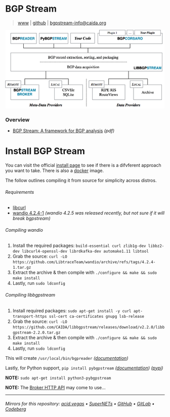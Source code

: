 # BGP Stream
> [www](https://bgpstream.caida.org/) | [github](https://github.com/caida/libbgpstream) | [bgpstream-info@caida.org](mailto:bgpstream-info@caida.org)

![](.screens/preview.png)

### Overview
- [BGP Stream: A framework for BGP analysis](https://ripe70.ripe.net/presentations/55-bgpstream.pdf) *(pdf)*

# Install BGP Stream

You can visit the official [install page](https://bgpstream.caida.org/docs/install) to see if there is a difvferent approach you want to take. There is also a [docker](https://hub.docker.com/r/caida/bgpstream) image.

The follow outlines compiling it from source for simplicity across distros.

###### Requirements
- [libcurl](https://curl.se/libcurl/)
- [wandio 4.2.4-1](https://github.com/LibtraceTeam/wandio/releases/tag/4.2.4-1) *(wandio 4.2.5 was released recently, but not sure if it will break bgpstream)*

###### Compiling wandio
1. Install the required packages: `build-essential curl zlib1g-dev libbz2-dev libcurl4-openssl-dev librdkafka-dev automake1.11 libtool`
2. Grab the source: `curl -LO https://github.com/LibtraceTeam/wandio/archive/refs/tags/4.2.4-1.tar.gz`
3. Extract the archive & then compile with `./configure && make && sudo make install`
4. Lastly, run `sudo ldconfig`

###### Compiling libbgpstream
1. Install required packages: `sudo apt-get install -y curl apt-transport-https ssl-cert ca-certificates gnupg lsb-release`
1. Grab the source: `curl -LO https://github.com/CAIDA/libbgpstream/releases/download/v2.2.0/libbgpstream-2.2.0.tar.gz`
2. Extract the archive & then compile with `./configure && make && sudo make install`
3. Lastly, run `sudo ldconfig`

This will create `/usr/local/bin/bgpreader` *([documentation](https://bgpstream.caida.org/docs/tools/bgpreader))*

Lastly, for Python support, `pip install pybgpstream` *([documentation](https://bgpstream.caida.org/docs/api/pybgpstream))* *([pypi](https://pypi.org/project/pybgpstream/))*

**NOTE:** `sudo apt-get install python3-pybgpstream`

**NOTE:** The [Broker HTTP API](https://bgpstream.caida.org/docs/api/broker) may come to use...
___

###### Mirrors for this repository: [acid.vegas](https://git.acid.vegas/bgp) • [SuperNETs](https://git.supernets.org/acidvegas/bgp) • [GitHub](https://github.com/acidvegas/bgp) • [GitLab](https://gitlab.com/acidvegas/bgp) • [Codeberg](https://codeberg.org/acidvegas/bgp)